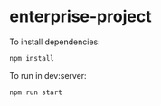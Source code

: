 # enterprise-project

To install dependencies:

```bash
npm install
```

To run in dev:server:

```bash
npm run start
```

